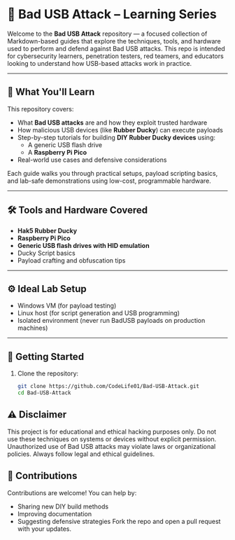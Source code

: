# 🔌 Bad USB Attack – Learning Series

Welcome to the **Bad USB Attack** repository — a focused collection of Markdown-based guides that explore the techniques, tools, and hardware used to perform and defend against Bad USB attacks. This repo is intended for cybersecurity learners, penetration testers, red teamers, and educators looking to understand how USB-based attacks work in practice.

---

## 🧠 What You'll Learn

This repository covers:

- What **Bad USB attacks** are and how they exploit trusted hardware
- How malicious USB devices (like **Rubber Ducky**) can execute payloads
- Step-by-step tutorials for building **DIY Rubber Ducky devices** using:
  - A generic USB flash drive
  - A **Raspberry Pi Pico**
- Real-world use cases and defensive considerations

Each guide walks you through practical setups, payload scripting basics, and lab-safe demonstrations using low-cost, programmable hardware.

---

## 🛠 Tools and Hardware Covered

- **Hak5 Rubber Ducky**
- **Raspberry Pi Pico**
- **Generic USB flash drives with HID emulation**
- Ducky Script basics
- Payload crafting and obfuscation tips

---

## ⚙️ Ideal Lab Setup

- Windows VM (for payload testing)
- Linux host (for script generation and USB programming)
- Isolated environment (never run BadUSB payloads on production machines)

---

## 🚀 Getting Started

1. Clone the repository:
   ```bash
   git clone https://github.com/CodeLife01/Bad-USB-Attack.git
   cd Bad-USB-Attack
   ```

## ⚠️ Disclaimer

This project is for educational and ethical hacking purposes only.
Do not use these techniques on systems or devices without explicit permission.
Unauthorized use of Bad USB attacks may violate laws or organizational policies. Always follow legal and ethical guidelines.

## 🤝 Contributions

Contributions are welcome!
You can help by:
- Sharing new DIY build methods
- Improving documentation
- Suggesting defensive strategies
Fork the repo and open a pull request with your updates.